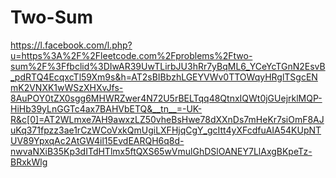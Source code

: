 # Two-Sum
https://l.facebook.com/l.php?u=https%3A%2F%2Fleetcode.com%2Fproblems%2Ftwo-sum%2F%3Ffbclid%3DIwAR39UwTLirbJU3hRr7yBqML6_YCeYcTGnN2EsvB_pdRTQ4EcqxcTl59Xm9s&h=AT2sBIBbzhLGEYVWv0TTOWqyHRglTSgcENmK2VNXK1wWSzXHXvJfs-8AuPOY0tZX0sgg6MHWRZwer4N72U5rBELTqq48QtnxIQWt0jGUejrklMQP-HiHb39yLnGGTc4ax7BAHVbETQ&__tn__=-UK-R&c[0]=AT2WLmxe7AH9awxzLZ50vheBsHwe78dXXnDs7mHeKr7siOmF8AJuKq371fpzz3ae1rCzWCoVxkQmUgiLXFHjqCgY_gcItt4yXFcdfuAIA54KUpNTUV89YpxqAc2AtGW4il15EvdEARQH6q8d-nwvaNXiB35Kp3dITdHTlmx5ftQXS65wVmulGhDSlOANEY7LlAxgBKpeTz-BRxkWlg
